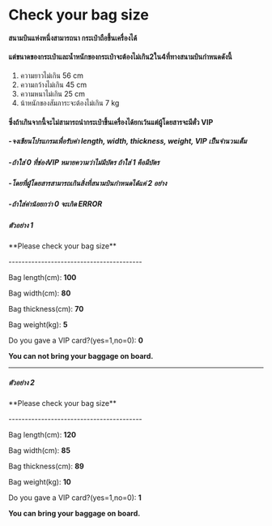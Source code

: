 # **Check your bag size**
#### สนามบินแห่งหนึ่งสามารถนา กระเป๋าถือขึ้นเครื่องได้ 
#### แต่ขนาดของกระเป๋าและน้ำหนักของกระเป๋าจะต้องไม่เกิน2ใน4ที่ทางสนามบินกำหนดดังนี้
 1. ความยาวไม่เกิน 56 cm
 2. ความกว้างไม่เกิน 45 cm
 3. ความหนาไม่เกิน 25 cm
 4. น้าหนักของสัมภาระจะต้องไม่เกิน 7 kg

#### ซึ่งถ้าเกินจากนี้จะไม่สามารถนำกระเป๋าขึ้นเครื่องได้ยกเว้นแต่ผู้โดยสารจะมีตั๋ว VIP

##### -จงเขียนโปรแกรมเพื่อรับค่า length, width, thickness, weight, VIP เป็นจำนวนเต็ม 

##### -ถ้าใส่ 0 ที่ช่องVIP หมายความว่าไม่มีบัตร ถ้าใส่ 1 คือมีบัตร
##### -โดยที่ผู้โดยสารสามารถเกินสิ่งที่สนามบินกำหนดได้แค่ 2 อย่าง 
##### -ถ้าใส่ค่าน้อยกว่า 0 จะเกิด ERROR
##### ตัวอย่าง 1
\*\*Please check your bag size\*\*

\-\-\-\-\-\-\-\-\-\-\-\-\-\-\-\-\-\-\-\-\-\-\-\-\-\-\-\-\-\-\-\-\-\-\-\-\-\-\-\-\-

 Bag length(cm): **100**
 
 Bag width(cm): **80**
 
 Bag thickness(cm): **70**
 
 Bag weight(kg): **5**
 
 Do you gave a VIP card?(yes=1,no=0): **0**
 
 **You can not bring your baggage on board.**

---
##### ตัวอย่าง 2
\*\*Please check your bag size\*\*

\-\-\-\-\-\-\-\-\-\-\-\-\-\-\-\-\-\-\-\-\-\-\-\-\-\-\-\-\-\-\-\-\-\-\-\-\-\-\-\-\-

 Bag length(cm): **120**
 
 Bag width(cm): **85**
 
 Bag thickness(cm): **89**
 
 Bag weight(kg): **10**
 
 Do you gave a VIP card?(yes=1,no=0): **1**
 
 **You can bring your baggage on board.**